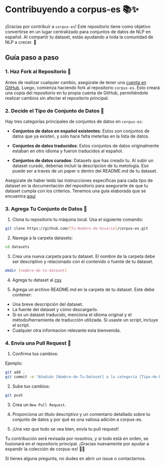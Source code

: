 # Contribuyendo a corpus-es 📚✨

¡Gracias por contribuir a `corpus-es`! Este repositorio tiene como objetivo convertirse en un lugar centralizado para conjuntos de datos de NLP en español. Al compartir tu dataset, estás ayudando a toda la comunidad de NLP a crecer. 🚀

## Guía paso a paso

### 1. Haz Fork al Repositorio 🍴

Antes de realizar cualquier cambio, asegúrate de tener una [cuenta en GitHub](https://github.com/). Luego, comienza haciendo fork al repositorio `corpus-es`. Esto creará una copia del repositorio en tu propia cuenta de GitHub, permitiéndote realizar cambios sin afectar el repositorio principal.

### 2. Decide el Tipo de Conjunto de Datos 🧐

Hay tres categorías principales de conjuntos de datos en `corpus-es`:

- **Conjuntos de datos en español existentes**: Estos son conjuntos de datos que ya existen, y solo hace falta meterlas en la lista de datos. 

- **Conjuntos de datos traducidos**: Estos conjuntos de datos originalmente estaban en otro idioma y fueron traducidos al español. 

- **Conjuntos de datos curados**: Datasets que has creado tu. Al subir un dataset curado, deberias incluir la descripcion de tu metologia. Eso puede ser a traves de un paper o dentro del README.md de tu dataset.

Asegúrate de haber leído las instrucciones específicas para cada tipo de dataset en la documentación del repositorio para asegurarte de que tu dataset cumpla con los criterios. Tenemos una guia elaborada que se encuentra [aqui](/GUIDE.md)

### 3. Agrega Tu Conjunto de Datos 📂

1. Clona tu repositorio tu máquina local. Usa el siguiente comando:
```bash
git clone https://github.com/[Tu-Nombre-de-Usuario]/corpus-es.git
```

2. Navega a la carpeta datasets:

```bash
cd datasets
```

3. Crea una nueva carpeta para tu dataset. El nombre de la carpeta debe ser descriptivo y relacionado con el contenido o fuente de tu dataset.
```bash
mkdir [nombre-de-tu-dataset]
```
4. Agrega tu dataset al [csv](./datasets_list.csv)

5. Agrega un archivo README.md en la carpeta de tu dataset. Este debe contener:

- Una breve descripción del dataset.
- La fuente del dataset y cómo descargarlo.
- Si es un dataset traducido, menciona el idioma original y el método/herramienta de traducción utilizada. Si usaste un script, incluye el script.
- Cualquier otra informacion relevante esta bienvenida.

### 4. Envía una Pull Request 🔄

1. Confirma tus cambios:

Ejemplo:
```bash
git add .
git commit -m "Añadido [Nombre-de-Tu-Dataset] a la categoría [Tipo-de-Dataset]."
```

2. Sube tus cambios: 

```bash
git push
```
3. Crea un  `New Pull Request`. 

4. Proporciona un título descriptivo y un comentario detallado sobre tu conjunto de datos y por qué es una valiosa adición a corpus-es.

5. ¡Una vez que todo se vea bien, envía tu pull request!

Tu contribución será revisada por nosotros, y si todo está en orden, se fusionará en el repositorio principal. ¡Gracias nuevamente por ayudar a expandir la colección de corpus-es! 🥳🎉

Si tienes alguna pregunta, no dudes en abrir un issue o contactarnos.